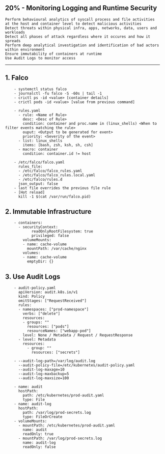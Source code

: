 ## 20% - Monitoring Logging and Runtime Security
    Perform behavioural analytics of syscall process and file activities at the host and container level to detect malicious activities
    Detect threats within physical infra, apps, networks, data, users and workloads
    Detect all phases of attack regardless where it occures and how it spreads
    Perform deep analytical investigation and identification of bad actors within environment
    Ensure immutability of containers at runtime
    Use Audit Logs to monitor access
---
## 1. Falco
```
    - systemctl status falco
    - journalctl -fu falco -S -60s | tail -1
    - crictl ps -id <value> [container details]
    - crictl pods -id <value> [value from previous command]

    - rules.yaml
      - rule: <Name of Rule>
        desc: <Desc of Rule>
        condition: container and proc.name in (linux_shells) <When to filter events matching the rule>
        ouput: <Output to be generated for event>
        priority: <Severity of the event>
      - list: linux_shells
        items: [bash, zsh, ksh, sh, csh]
      - macro: container
        condition: container.id != host

    - /etc/falco/falco.yaml
      rules_file:
      - /etc/falco/falco_rules.yaml
      - /etc/falco/falco_rules.local.yaml
      - /etc/falco/rules.d
      json_output: false
    - last file overrides the previous file rule
    - [Hot reload]
      kill -1 $(cat /var/run/falco.pid)
```
## 2. Immutable Infrastructure
```
    - containers:
      - securityContext:
            readOnlyRootFilesystem: true
            privileged: false
        volumeMounts:
        - name: cache-volume
          mountPath: /var/cache/nginx
        volumes:
        - name: cache-volume
          emptyDir: {}
```
## 3. Use Audit Logs
```
    - audit-policy.yaml
      apiVersion: audit.k8s.io/v1
      kind: Policy
      omitStages: ["RequestReceived"]
      rules:
      - namespaces: ["prod-namespace"]
        verbs: ["delete"]
        resources:
        - groups: ""
          resources: ["pods"]
          resourceNames: ["webapp-pod"]
        level: None / Metadata / Request / RequestResponse
      - level: Metadata
        resources:
          - group: ""
            resources: ["secrets"]

    - --audit-log-path=/var/log/audit.log
      --audit-policy-file=/etc/kubernetes/audit-policy.yaml
      --audit-log-maxage=10
      --audit-log-maxbackup=5
      --audit-log-maxsize=100

    - name: audit
      hostPath:
        path: /etc/kubernetes/prod-audit.yaml
        type: File
    - name: audit-log
      hostPath:
        path: /var/log/prod-secrets.log
        type: FileOrCreate
    - volumeMounts:
      - mountPath: /etc/kubernetes/prod-audit.yaml
        name: audit
        readOnly: true
      - mountPath: /var/log/prod-secrets.log
        name: audit-log
        readOnly: false
```